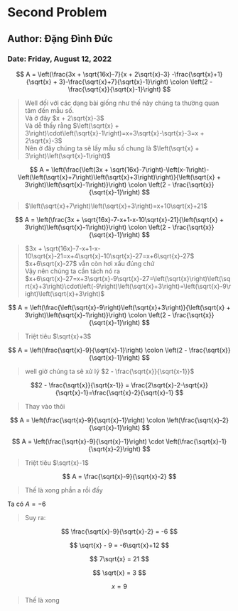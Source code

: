 # Second Problem

## Author: Đặng Đình Đức

### Date: Friday, August 12, 2022

$$ A = \left(\frac{3x + \sqrt{16x}-7}{x + 2\sqrt{x}-3} -\frac{\sqrt{x}+1}{\sqrt{x} + 3}-\frac{\sqrt{x}+7}{\sqrt{x}-1}\right) \colon \left(2 - \frac{\sqrt{x}}{\sqrt{x}-1}\right)  $$

> Well đối với các dạng bài giống như thế này chúng ta thường quan tâm đến mẫu số. \
> Và ở đây $x + 2\sqrt{x}-3$ \
> Và dễ thấy rằng $\left(\sqrt{x} + 3\right)\cdot\left(\sqrt{x}-1\right)=x+3\sqrt{x}-\sqrt{x}-3=x + 2\sqrt{x}-3$ \
> Nên ở đây chúng ta sẽ lấy mẫu số chung là $\left(\sqrt{x} + 3\right)\left(\sqrt{x}-1\right)$

$$ A = \left(\frac{\left(3x + \sqrt{16x}-7\right)-\left(x-1\right)-\left(\left(\sqrt{x}+7\right)\left(\sqrt{x}+3\right)\right)}{\left(\sqrt{x} + 3\right)\left(\sqrt{x}-1\right)}\right) \colon \left(2 - \frac{\sqrt{x}}{\sqrt{x}-1}\right)  $$


> $\left(\sqrt{x}+7\right)\left(\sqrt{x}+3\right)=x+10\sqrt{x}+21$ 

$$ A = \left(\frac{3x + \sqrt{16x}-7-x+1-x-10\sqrt{x}-21}{\left(\sqrt{x} + 3\right)\left(\sqrt{x}-1\right)}\right) \colon \left(2 - \frac{\sqrt{x}}{\sqrt{x}-1}\right)  $$

> $3x + \sqrt{16x}-7-x+1-x-10\sqrt{x}-21=x+4\sqrt{x}-10\sqrt{x}-27=x+6\sqrt{x}-27$ \
> $x+6\sqrt{x}-27$ vẫn còn hơi xấu đúng chứ \
> Vậy nên chúng ta cần tách nó ra \
> $x+6\sqrt{x}-27=x+3\sqrt{x}-9\sqrt{x}-27=\left(\sqrt{x}\right)\left(\sqrt{x}+3\right)\cdot\left(-9\right)\left(\sqrt{x}+3\right)=\left(\sqrt{x}-9\right)\left(\sqrt{x}+3\right)$

$$ A = \left(\frac{\left(\sqrt{x}-9\right)\left(\sqrt{x}+3\right)}{\left(\sqrt{x} + 3\right)\left(\sqrt{x}-1\right)}\right) \colon \left(2 - \frac{\sqrt{x}}{\sqrt{x}-1}\right)  $$

> Triệt tiêu $\sqrt{x}+3$

$$ A = \left(\frac{\sqrt{x}-9}{\sqrt{x}-1}\right) \colon \left(2 - \frac{\sqrt{x}}{\sqrt{x}-1}\right)  $$

> well giờ chúng ta sẽ xử lý $2 - \frac{\sqrt{x}}{\sqrt{x-1}}$

$$2 - \frac{\sqrt{x}}{\sqrt{x-1}} = \frac{2\sqrt{x}-2-\sqrt{x}}{\sqrt{x}-1}=\frac{\sqrt{x}-2}{\sqrt{x}-1} $$

> Thay vào thôi

$$ A = \left(\frac{\sqrt{x}-9}{\sqrt{x}-1}\right) \colon \left(\frac{\sqrt{x}-2}{\sqrt{x}-1}\right)  $$

$$ A = \left(\frac{\sqrt{x}-9}{\sqrt{x}-1}\right) \cdot \left(\frac{\sqrt{x}-1}{\sqrt{x}-2}\right)  $$

> Triệt tiêu $\sqrt{x}-1$

$$ A = \frac{\sqrt{x}-9}{\sqrt{x}-2}  $$

> Thế là xong phần a rồi đấy

Ta có $A=-6$

> Suy ra: 

$$ \frac{\sqrt{x}-9}{\sqrt{x}-2} = -6 $$

$$ \sqrt{x} - 9 = -6\sqrt{x}+12 $$

$$ 7\sqrt{x} = 21 $$

$$ \sqrt{x} = 3 $$

$$ x = 9 $$

> Thế là xong